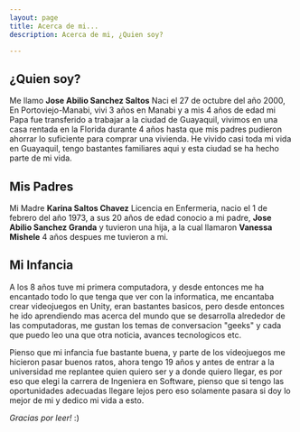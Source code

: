 ```yaml
---
layout: page
title: Acerca de mi...
description: Acerca de mi, ¿Quien soy?

---
```

## ¿Quien soy?

Me llamo **Jose Abilio Sanchez Saltos** Naci el 27 de octubre del año 2000, En Portoviejo-Manabi, vivi 3 años en Manabi y a mis 4 años de edad mi Papa fue transferido a trabajar a la ciudad de Guayaquil, vivimos en una casa rentada en la Florida durante 4 años hasta que mis padres pudieron ahorrar lo suficiente para comprar una vivienda.
He vivido casi toda mi vida en Guayaquil, tengo bastantes familiares aqui y esta ciudad se ha hecho parte de mi vida.

## Mis Padres

Mi Madre **Karina Saltos Chavez** Licencia en Enfermeria, nacio el 1 de febrero del año 1973, a sus 20 años de edad conocio a mi padre, **Jose Abilio Sanchez Granda** y tuvieron una hija, a la cual llamaron **Vanessa Mishele** 4 años despues me tuvieron a mi.

## Mi Infancia
A los 8 años tuve mi primera computadora, y desde entonces me ha encantado todo lo que tenga que ver con la informatica, me encantaba crear videojuegos en Unity, eran bastantes basicos, pero desde entonces he ido aprendiendo mas acerca del mundo que se desarrolla alrededor de las computadoras, me gustan los temas de conversacion "geeks" y cada que puedo leo una que otra noticia, avances tecnologicos etc.

Pienso que mi infancia fue bastante buena, y parte de los videojuegos me hicieron pasar buenos ratos, ahora tengo 19 años y antes de entrar a la universidad me replantee quien quiero ser y a donde quiero llegar, es por eso que elegi la carrera de Ingeniera en Software, pienso que si tengo las oportunidades adecuadas llegare lejos pero eso solamente pasara si doy lo mejor de mi y dedico mi vida a esto.

*Gracias por leer!* :)
